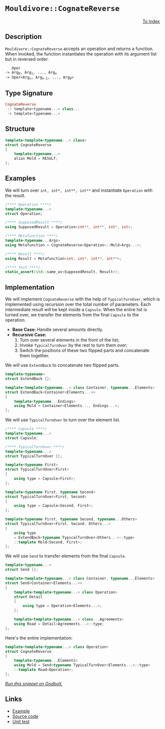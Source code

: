 <!-- Copyright 2024 Feng Mofan
SPDX-License-Identifier: Apache-2.0 -->

# `Mouldivore::CognateReverse`

<p style='text-align: right;'><a href="../../../facilities/metafunctions.md#mouldivore-cognate-reverse">To Index</a></p>

## Description

`Mouldivore::CognateReverse` accepts an operation and returns a function.
When invoked, the function instantiates the operation with its argument list but in reversed order.

<pre><code>   Oper
-> Arg<sub>0</sub>, Arg<sub>1</sub>, ..., Arg<sub>n</sub>
-> Oper&lt;Arg<sub>n</sub>, Arg<sub>n-1</sub>, ..., Arg<sub>0</sub>&gt;</code></pre>

## Type Signature

```Haskell
CognateReverse
 :: template<typename...> class...
 -> template<typename...>
```

## Structure

```C++
template<template<typename...> class>
struct CognateReverse
{
    template<typename...>
    alias Mold = RESULT;
};
```

## Examples

We will turn over `int, int*, int**, int**` and instantiate `Operation` with the result.

```C++
/**** Operation ****/
template<typename...>
struct Operation;

/**** SupposedResult ****/
using SupposedResult = Operation<int**, int**, int*, int>;

/**** Metafunction ****/
template<typename...Args>
using Metafunction = CognateReverse<Operation>::Mold<Args...>;

/**** Result ****/
using Result = Metafunction<int, int*, int**, int**>;

/**** Test ****/
static_assert(std::same_as<SupposedResult, Result>);
```

## Implementation

We will implement `CognateReverse` with the help of `TypicalTurnOver`, which is implemented using recursion over the total number of parameters.
Each intermediate result will be kept inside a `Capsule`.
When the entire list is turned over, we transfer the elements from the final `Capsule` to the operation.

- **Base Case:** Handle several amounts directly.
- **Recursive Case:**
  1. Turn over several elements in the front of the list;
  2. Invoke `TypicalTurnOver` by the rest to turn them over;
  3. Switch the positions of these two flipped parts and concatenate them together.

We will use `ExtendBack` to concatenate two flipped parts.

```C++
template<typename>
struct ExtendBack {};

template<template<typename...> class Container, typename...Elements>
struct ExtendBack<Container<Elements...>>
{
    template<typename...Endings>
    using Mold = Container<Elements..., Endings...>;
};
```

We will use `TypicalTurnOver` to turn over the element list.

```C++
/**** Capsule ****/
template<typename...>
struct Capsule;

/**** TypicalTurnOver ****/
template<typename...>
struct TypicalTurnOver {};

template<typename First>
struct TypicalTurnOver<First>
{
    using type = Capsule<First>;
};

template<typename First, typename Second>
struct TypicalTurnOver<First, Second>
{
    using type = Capsule<Second, First>;
};

template<typename First, typename Second, typename...Others>
struct TypicalTurnOver<First, Second, Others...>
{
    using type
    = ExtendBack<typename TypicalTurnOver<Others...>::type>
    ::template Mold<Second, First>;
};
```

We will use `Send` to transfer elements from the final `Capsule`.

```C++
template<typename...>
struct Send {};

template<template<typename...> class Container, typename...Elements>
struct Send<Container<Elements...>>
{
    template<template<typename...> class Operation>
    struct Detail
    {
        using type = Operation<Elements...>;
    };

    template<template<typename...> class...Agreements>
    using Road = Detail<Agreements...>::type;
};
```

Here's the entire implementation:

```C++
template<template<typename...> class Operation>
struct CognateReverse
{
    template<typename...Elements>
    using Mold = Send<typename TypicalTurnOver<Elements...>::type>
    ::template Road<Operation>;
};
```

[*Run this snippet on Godbolt.*](https://godbolt.org/#z:OYLghAFBqd5QCxAYwPYBMCmBRdBLAF1QCcAaPECAMzwBtMA7AQwFtMQByARg9KtQYEAysib0QXACx8BBAKoBnTAAUAHpwAMvAFYTStJg1DIApACYAQuYukl9ZATwDKjdAGFUtAK4sGIAKwAzKSuADJ4DJgAcj4ARpjEEhpcpAAOqAqETgwe3r4BwemZjgLhkTEs8YlcybaY9iUMQgRMxAS5Pn5BdQ3Zza0EZdFxCUkpCi1tHfndEwNDFVVjAJS2qF7EyOwcAPQAVAeHR8cnezsmGgCC%2B4cA1AAimKmujMh4mAq3R%2BdXN6f/xx%2Blwu1yOt2wqgIrgsTGQAGsvocgVCWKkDFCTIE3AQAJ7PZhsAB0xMx2BBE2IXgc4Mh0NhCJMAHYrIz7pirFcQSi0UwMViQbdBbduejMJjsXjGKxMMTCaTbsgDApPh5BEwIglSAKhbj8dLZdh6GxBAoQaTyQRKdSIVCGOgYfDxaqWhriOLDZhjQQFLLzYEyZzmdrBSLeWKsbqpUTiZdgMRMJ7GN7zVchbcvJkjLcALKedC3TH3W7O9WRN1Yj1en3E0i3WPxxMm33%2B9lm1mtzm/MFuJipBReeiIg7Iz08vkSvXRuUtq4UqkEYu9/v0DvArt3AAqktoeAAbiR2CAt6k8KJaBuNgwAPK7hJDs4ggkfVKwzC3Y/1PcHgtBzuXUPjpGT7NgGlxztSx6nmIF7ENet7ED%2BLJsoEHJrv%2Bo6iuKQHSrcABieDEBMKZgZa87vniUHnpeN4JOK%2BGEQQxFMqhaYZhEwDCpKBaBEWPZ9gO4ZuPRREtihbbIahXIYWGWGSk%2BeEERMtbYWwtxCJgaB2sR4ELpBZ4wXBtFYsJBC1upmnoExv6XKxmYcZG3G8UuAniuZAjoLWJl%2BpJ7ZiX%2BAGCSpb4mcpck4W5dqhZOMrEleBAIAkpoziRVq6RR%2BnUfBdGKaZakae5tZxQlhEgW2LFCmxWYOcGjk0ra9r0rJ0XkSeGWwTR5ZuEViUgSAICRsRaZ9QFOZ5q5%2BWRQpDHeeJq6zX%2Bfx7Hldr3iOqKYRGYVTtppHUupK3MUyElmlcAVYdJgFbTF07YAqSoqrIpaapx0UGkaSZJaBOnLZZWIlq67rvU2JKiaBh2pjqF2BVDTVRtd8qKkwyq3FezzELy2SDUK32PC6tA1eDNlphVdkvW%2BhYo2jGMCIDjbeqVflE4KR1zRDIYwxGHMTnDIF3Uj1aEvWCZVljgqVRxABKqBMPmFO4%2Bq%2BNYkLdMC6Sw2SnNvmSeuAK60iIKLbcACS6109TDCrQbevWw%2B/lc2dm2vSDt2I8jqMJObO2pcWqDAMwUIS5g8FKGVNUO9zwHEpWH2i%2BmpO5rQss8T9sPyR%2BO77vGfV6dBmVGW40fAzd6vPLHw1Q7cUsy%2BK7vo40M2BsdC0298Vt3BCrBom%2Brc6y3QJmmYgQRIqXhYNxbiaVsqTJslbcHJTHuNJbp321dpWzrtC6157jNz0tQheKkRSYOggfLguPeXOLamH8fp8fAOC4U9v9dYhEBAHLW7%2Bf7c39f4IDc0KG2zJgFoVAvAMAcNkZe6F1oyUdjzGMxBgCfRBNfEBYCIFQIELVDwfswyB2DoJF%2BmN/R9QTr9NwlxkGq1EtrUEdwz6PxgdfJhtAn7JwwUwcBkDX5uHfv/D%2Bgif7fz2IAve74PgX31hvDGyAAD6/MEgEAgBMdAfUFDSkUUlNwB8j4ZBPmw3KRjSTLHZBwVYtBOD%2BF4H4DgWhSCoE4G4aw1hbgKHWJscmg8eCkAIJoCxqw4QBEkISDQAAOMwZgACc0SuD%2BAieErgjJGTSCsRwSQvAWBJA0KQOxDinEcF4AoEAuT/H2IsaQOAsAYCIBAOsAgqQvCmQoBANAqI6AJCiNKTgqhwkADYAC0/TJC3GAMgZAtwpCEjMLwE%2BhASB4HUSkfgggRBiHYFIGQghFAqHUBU0gugUgAHd0apE4DwSx1jbEBMcZwK8zSmkLlQFQW4fShkjLGRMqZoSzC3AgB4Dp9AELmECFwZYvBylaFWBAJA7STzAvIJQeFnTEjACkGYPgdAoSEUoLEW5sQIitBxBc3ghLmDEBxFeWI2gNLlN8e0r0V4GC0BJQcrAsQvDAB7LQWgJTuC8CwCwQwwBxDsoInSvcHxbmYFUBpZp2xfHv3qLcncsR0aUo8FgW5lo8DZIFaQeCsQDGPGFUYHcRgAmrCoAYFBAA1d4xz3Z2N8as4QZ5NnSDdbstQtyjn6BFSgVxlh9B4FiCUyAqxUDT2yPywZajCymEsNYMwBT4LECWdKyNPRJXOAgK4aYfgUhhA1IsUYKQihZAEIWvQlbGgLBGNUHN2CmiTHaJ4Toeg7C5tbfMUtjau1tpreMNtDbKjltWB4jYWwJBXI4DYvJtzClvIGcM0Z4zJnTL%2BRAXACyQU%2BIhX4q1qwEoy1GBAIJIBJCBEJNEwIqSNCSDMJIfpGgND%2BH6dE/QnBMmkGyWCwk/SuD9PCdEpJ/T/CSHiXe/pi6DmFOKaUo9FSYW1NhfUx5zSkVtNQECrpPSOCtBYLuRkgymB8yzFwaJhIuBhLmfgIgGblnbPdRsiQXrZA%2Bv2Q43QmLTm9lJXOhd%2BTeCFIeY05ptwXkro%2BaMxGlHqO0Y0P8wFCK7ygrMIeqFlT0MosRa0vTox5Poribkmg7DEp4oJUSylpLSDkuJdS2lDg7OMqTMy1ltyOVcp5XyuzQqRViocfgeMUDbz8ocbK%2BVUI7PKvSQ4tVGqcRau2A43V%2BrfFGpNZ6QL7ErV8FtQoB1mAnX4js269Z4gtneqUL6g5vGA2WqTVYENaqI0XscTGgQcaE08WaymtNCQmNZo692ltLg7TDpCHaMdSwK0ZCrTkDt%2BR5vFGyLN8tzbGj9CmMtotW2%2Bijv7eOptcxdt5H22dwYx25uTs8TO8F37503Pg5wGTa6KMcSozRsJ/zd2MYLAeyFx7SCnqwIkDr6Tf3/uo4%2Bxk/hokpMCE%2Bl9UG4MFM4Ihsp%2BXql1IaU87DhniDdLYJwIjnyWAKF3JM3c33RQTHo3upZegKsevYyxrjfqQDBH4%2BcgVQmXsY44OJp5UnXmqAp1TmndOwwTBU7htT%2B7AiBC0zjuFCvUWE418CkA1Oj7yNp9E%2BR9OCDyIl167FlmID4oOQ52zBq7dUppXS1zuGmUsrZcFzAnLuViD8wagL5rUuColWF6VByovIAVbFwQKqDmJeJSlnVGaMu8Cy0oU1uXLUoYK0we1jrnXldkJVz1HPavcZ0Nzxrxhg02Da/AKNXWGD8p2GooNybLCptE%2BmzN7XJ31B7RN9we29AlvKAO1bi2pt1vWzdzbY3ttDpH%2BMAfLadvXfHydwdAwptXY29UO707NkC/R6Jt75vbiU%2Bp7cQ3hITd/YYyQQHYLVcoZPZgM9EO53Q5ADEwkyv/AEkoM31ldGQQNT87kilbAkNtNlhL1JB/Bb1klGQ31wlJA4kuBIkzBYN0lAhBcz8oDYC51ZkICENkNoVVhg5sgr0gA%3D%3D)

## Links

- [Example](../../../code/facilities/metafunctions/mouldivore/cognate_reverse/implementation.hpp)
- [Source code](../../../../conceptrodon/descend/mouldivore/cognate_reverse.hpp)
- [Unit test](../../../../tests/unit/metafunctions/mouldivore/cognate_reverse.test.hpp)
